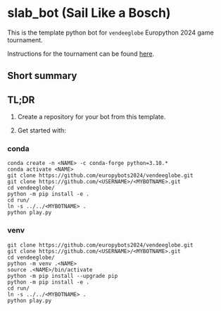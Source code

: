 # slab_bot (Sail Like a Bosch)

This is the template python bot for `vendeeglobe` Europython 2024 game tournament.

Instructions for the tournament can be found [here](https://github.com/europybots2024/vendeeglobe).

## Short summary

## TL;DR

1. Create a repository for your bot from this template.

2. Get started with:

### conda

```
conda create -n <NAME> -c conda-forge python=3.10.*
conda activate <NAME>
git clone https://github.com/europybots2024/vendeeglobe.git
git clone https://github.com/<USERNAME>/<MYBOTNAME>.git
cd vendeeglobe/
python -m pip install -e .
cd run/
ln -s ../../<MYBOTNAME> .
python play.py
```

### venv

```
git clone https://github.com/europybots2024/vendeeglobe.git
git clone https://github.com/<USERNAME>/<MYBOTNAME>.git
cd vendeeglobe/
python -m venv .<NAME>
source .<NAME>/bin/activate
python -m pip install --upgrade pip
python -m pip install -e .
cd run/
ln -s ../../<MYBOTNAME> .
python play.py
```

